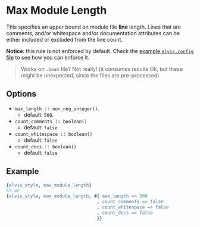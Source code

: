 # Max Module Length

This specifies an upper bound on module file **line** length. Lines that are comments, and/or
whitespace and/or documentation attributes can be either included or excluded from the line count.

**Notice**: this rule is not enforced by default. Check the
[example `elvis.config` file](../../README.md#configuration) to see how you can
enforce it.

> Works on `.beam` file? Not really! (it consumes results Ok, but these might be unexpected, since
the files are pre-processed)

## Options

- `max_length :: non_neg_integer()`.
  - default: `500`.
- `count_comments :: boolean()`
  - default: `false`
- `count_whitespace :: boolean()`
  - default: `false`
- `count_docs :: boolean()`
  - default: `false`

## Example

```erlang
{elvis_style, max_module_length}
%% or
{elvis_style, max_module_length, #{ max_length => 500
                                  , count_comments => false
                                  , count_whitespace => false
                                  , count_docs => false
                                  }}
```
